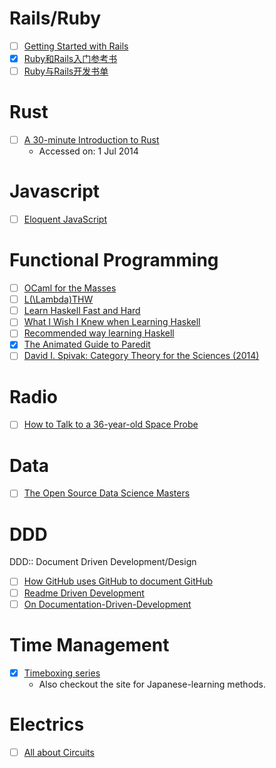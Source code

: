 # Rails/Ruby

- [ ] [Getting Started with Rails](http://guides.rubyonrails.org/getting_started.html)
- [X] [Ruby和Rails入门参考书](https://ruby-china.org/wiki/books)
- [ ] [Ruby与Rails开发书单](http://book.douban.com/doulist/1222802/)

# Rust

- [ ] [A 30-minute Introduction to Rust](http://doc.rust-lang.org/master/intro.html)
  - Accessed on: 1 Jul 2014

# Javascript

- [ ] [Eloquent JavaScript](http://eloquentjavascript.net/)

# Functional Programming

- [ ] [OCaml for the Masses](http://queue.acm.org/detail.cfm?id=2038036)
- [ ] [L(\Lambda)THW](http://learnlispthehardway.org/)
- [ ] [Learn Haskell Fast and Hard](http://yannesposito.com/Scratch/en/blog/Haskell-the-Hard-Way/)
- [ ] [What I Wish I Knew when Learning Haskell](http://dev.stephendiehl.com/hask/)
- [ ] [Recommended way learning Haskell](https://github.com/bitemyapp/learnhaskell)
- [X] [The Animated Guide to Paredit](http://danmidwood.com/content/2014/11/21/animated-paredit.html)
- [ ] [David I. Spivak: Category Theory for the Sciences (2014)](http://monoskop.org/log/?p=13346)

# Radio

- [ ] [How to Talk to a 36-year-old Space Probe](http://www.jmalsbury.com/how-to-talk-to-a-36-year-old-space-probe-isee-3-with-gnu-radio-a-usrp-and-a-big-dish/)

# Data

- [ ] [The Open Source Data Science Masters](http://datasciencemasters.org/)

# DDD

DDD::
  Document Driven Development/Design
  
- [ ] [How GitHub uses GitHub to document GitHub](https://github.com/blog/1939-how-github-uses-github-to-document-github)
- [ ] [Readme Driven Development](http://tom.preston-werner.com/2010/08/23/readme-driven-development.html)
- [ ] [On Documentation-Driven-Development](http://collectiveidea.com/blog/archives/2014/04/21/on-documentation-driven-development/)

# Time Management
- [X] [Timeboxing series](http://www.alljapaneseallthetime.com/blog/timeboxing-trilogy-part-1-what-and-why)
  * Also checkout the site for Japanese-learning methods.

# Electrics

- [ ] [All about Circuits](http://www.allaboutcircuits.com/)
